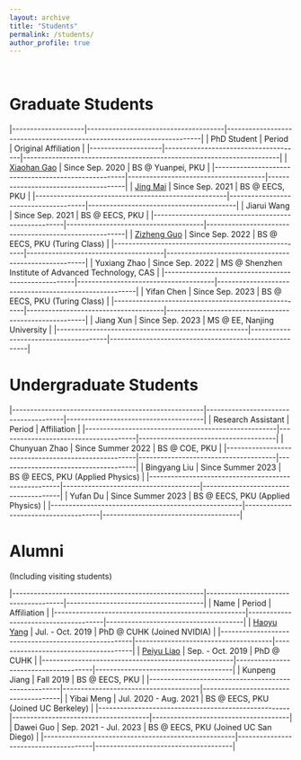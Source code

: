 ```yaml
---
layout: archive
title: "Students"
permalink: /students/
author_profile: true
---
```


<br>

Graduate Students
======

|--------------------|--------------------------------------|-----------------------------------------------------------------------|
| PhD Student        | Period                               | Original Affiliation                                                  |
|--------------------|--------------------------------------|-----------------------------------------------------------------------|
| [Xiaohan Gao](https://gaoxiaohan.com/)              | Since Sep. 2020                      | BS @ Yuanpei, PKU                    |
|-----------------------------------------------------|--------------------------------------|--------------------------------------|
| [Jing Mai](https://magic3007.github.io/)            | Since Sep. 2021                      | BS @ EECS, PKU                       |
|-----------------------------------------------------|--------------------------------------|-----------------------------------------|
| Jiarui Wang                                         | Since Sep. 2021                      | BS @ EECS, PKU                                        |
|-----------------------------------------------------|--------------------------------------|-------------------------------------------------------|
| [Zizheng Guo](https://guozz.cn/)                    | Since Sep. 2022                      | BS @ EECS, PKU (Turing Class)                         |
|-----------------------------------------------------|--------------------------------------|-------------------------------------------------------|
| Yuxiang Zhao                                        | Since Sep. 2022                      | MS @ Shenzhen Institute of Advanced Technology, CAS        |
|-----------------------------------------------------|--------------------------------------|-------------------------------------------------------|
| Yifan Chen                                          | Since Sep. 2023                      | BS @ EECS, PKU (Turing Class)        |
|-----------------------------------------------------|--------------------------------------|-------------------------------------------------------|
| Jiang Xun                                           | Since Sep. 2023                      | MS @ EE, Nanjing University            |
|-----------------------------------------------------|--------------------------------------|-------------------------------------------------------|

Undergraduate Students
======

|-----------------------------------------------------|--------------------------------------|--------------------------------------|
| Research Assistant                                  | Period                               | Affiliation                          |
|-----------------------------------------------------|--------------------------------------|--------------------------------------|
| Chunyuan Zhao                                       | Since Summer 2022                    | BS @ COE, PKU                       |
|-----------------------------------------------------|--------------------------------------|--------------------------------------|
| Bingyang Liu                                        | Since Summer 2023                    | BS @ EECS, PKU (Applied Physics)       |
|-----------------------------------------------------|--------------------------------------|--------------------------------------|
| Yufan Du                                            | Since Summer 2023                    | BS @ EECS, PKU (Applied Physics)       |
|-----------------------------------------------------|--------------------------------------|--------------------------------------|

Alumni
======

(Including visiting students)

|-----------------------------------------------------|--------------------------------------|--------------------------------------|
| Name                                                | Period                               | Affiliation                          |
|-----------------------------------------------------|--------------------------------------|--------------------------------------|
| [Haoyu Yang](https://phdyang007.github.io/)         | Jul. - Oct. 2019                     | PhD @ CUHK (Joined NVIDIA)           |
|-----------------------------------------------------|--------------------------------------|--------------------------------------|
| [Peiyu Liao](https://enzoleo.github.io/)            | Sep. - Oct. 2019                     | PhD @ CUHK                           |
|-----------------------------------------------------|--------------------------------------|--------------------------------------|
| Kunpeng Jiang                                       | Fall 2019                            | BS @ EECS, PKU                       |
|-----------------------------------------------------|--------------------------------------|--------------------------------------|
| Yibai Meng                                          | Jul. 2020 - Aug. 2021                | BS @ EECS, PKU (Joined UC Berkeley)  |
|-----------------------------------------------------|--------------------------------------|--------------------------------------|
| Dawei Guo                                           | Sep. 2021 - Jul. 2023                | BS @ EECS, PKU (Joined UC San Diego) |
|-----------------------------------------------------|--------------------------------------|--------------------------------------|
